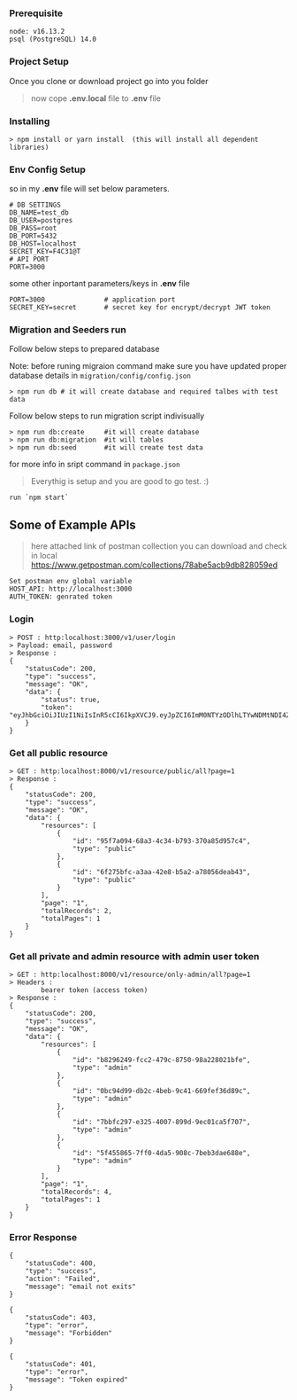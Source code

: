 ### Prerequisite
```
node: v16.13.2
psql (PostgreSQL) 14.0
```

### Project Setup
Once you clone or download project go into you folder

>now cope **.env.local** file to **.env** file

### Installing
```
> npm install or yarn install  (this will install all dependent libraries)
```

### Env Config Setup
so in my **.env** file will set below parameters.
```
# DB SETTINGS
DB_NAME=test_db
DB_USER=postgres
DB_PASS=root
DB_PORT=5432
DB_HOST=localhost
SECRET_KEY=F4C31@T
# API PORT
PORT=3000
```
some other inportant parameters/keys in **.env** file
```
PORT=3000               # application port
SECRET_KEY=secret       # secret key for encrypt/decrypt JWT token
```

### Migration and Seeders run
Follow below steps to prepared database

Note: before runing migraion command make sure you have updated proper database details in `migration/config/config.json`
```
> npm run db # it will create database and required talbes with test data
```
Follow below steps to run migration script indivisually
```
> npm run db:create     #it will create database
> npm run db:migration  #it will tables
> npm run db:seed       #it will create test data
````
for more info in sript command in `package.json`

>Everythig is setup and you are good to go test. :)

```
run `npm start`
```

## Some of Example APIs
>here attached link of postman collection you can download and check in local
>https://www.getpostman.com/collections/78abe5acb9db828059ed

```
Set postman env global variable
HOST_API: http://localhost:3000
AUTH_TOKEN: genrated token
```

### Login
```
> POST : http:localhost:3000/v1/user/login   
> Payload: email, password
> Response : 
{
    "statusCode": 200,
    "type": "success",
    "message": "OK",
    "data": {
        "status": true,
        "token": "eyJhbGciOiJIUzI1NiIsInR5cCI6IkpXVCJ9.eyJpZCI6ImM0NTYzODlhLTYwNDMtNDI4Zi04MTU4LTMzMDBiNDcyZjk2MSIsImlhdCI6MTY0NDA2NTY2M30.STfvi8WbjfHHjie8kNqYKlAffXPbUEzjeDlgHkHXL5I"
    }
}

```
### Get all public resource
```
> GET : http:localhost:8000/v1/resource/public/all?page=1
> Response : 
{
    "statusCode": 200,
    "type": "success",
    "message": "OK",
    "data": {
        "resources": [
            {
                "id": "95f7a094-68a3-4c34-b793-370a85d957c4",
                "type": "public"
            },
            {
                "id": "6f275bfc-a3aa-42e8-b5a2-a78056deab43",
                "type": "public"
            }
        ],
        "page": "1",
        "totalRecords": 2,
        "totalPages": 1
    }
}

```
### Get all private and admin resource with admin user token
```
> GET : http:localhost:8000/v1/resource/only-admin/all?page=1
> Headers : 
        bearer token (access token)
> Response : 
{
    "statusCode": 200,
    "type": "success",
    "message": "OK",
    "data": {
        "resources": [
            {
                "id": "b8296249-fcc2-479c-8750-98a228021bfe",
                "type": "admin"
            },
            {
                "id": "0bc94d99-db2c-4beb-9c41-669fef36d89c",
                "type": "admin"
            },
            {
                "id": "7bbfc297-e325-4007-899d-9ec01ca5f707",
                "type": "admin"
            },
            {
                "id": "5f455865-7ff0-4da5-908c-7beb3dae688e",
                "type": "admin"
            }
        ],
        "page": "1",
        "totalRecords": 4,
        "totalPages": 1
    }
}

```
### Error Response
```
{
    "statusCode": 400,
    "type": "success",
    "action": "Failed",
    "message": "email not exits"
}

{
    "statusCode": 403,
    "type": "error",
    "message": "Forbidden"
}

{
    "statusCode": 401,
    "type": "error",
    "message": "Token expired"
}